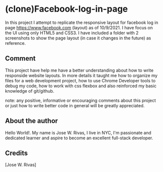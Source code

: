 # (clone)Facebook-log-in-page

In this project I attempt to replicate the responsive layout for 
facebook log in page https://www.facebook.com (layout) as of 10/9/2021. I have focus on the UI using only HTML5 and CSS3. I have included a folder with 2 screenshots to show the page layout (in case it changes in the future) as reference. 

## Comment

This project have help me have a better understanding about how to write responside website layouts. In more details it taught me how to organize my files for a web development project, how to use Chrome Developer tools to debug my code, how to work with css flexbox and also reinforced my basic knowledge of git/github.

note: any positive, informative or encouraging comments about this project or just how to write better code in general will be greatly appreciated.

## About the author

Hello World!. My name is Jose W. Rivas, I live in NYC, I'm passionate and dedicated learner and aspire to become an excellent full-stack developer. 

## Credits
[Jose W. Rivas]